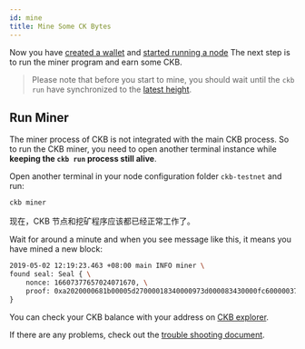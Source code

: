 ```yaml
---
id: mine
title: Mine Some CK Bytes
---
```


Now you have [created a wallet](wallet) and [started running a node](run-node) The next step is to run the miner program and earn some CKB.

> Please note that before you start to mine, you should wait until the `ckb run` have synchronized to the [latest height](https://explorer.nervos.org/).

## Run Miner

The miner process of CKB is not integrated with the main CKB process. So to run the CKB miner, you need to open another terminal instance while **keeping the `ckb run` process still alive**.

Open another terminal in your node configuration folder `ckb-testnet` and run:

```bash
ckb miner
```

现在，CKB 节点和挖矿程序应该都已经正常工作了。

Wait for around a minute and when you see message like this, it means you have mined a new block:

```bash
2019-05-02 12:19:23.463 +08:00 main INFO miner \
found seal: Seal { \
    nonce: 16607377657024071670, \
    proof: 0xa2020000681b00005d27000018340000973d000083430000fc600000376600008c660000cc6800007970000015760000 \
}
```

You can check your CKB balance with your address on [CKB explorer](https://explorer.nervos.org/).

If there are any problems, check out the [trouble shooting document](../references/troubleshooting).